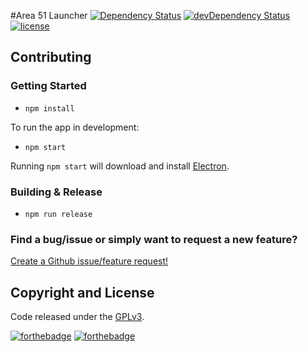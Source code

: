 #Area 51 Launcher
[![Dependency Status](https://david-dm.org/ProjectDreamland/launcher.svg)](https://david-dm.org/ProjectDreamland/launcher) 
[![devDependency Status](https://david-dm.org/ProjectDreamland/launcher/dev-status.svg)](https://david-dm.org/ProjectDreamland/launcher#info=devDependencies) 
[![license](https://img.shields.io/badge/license-GPLv3-brightgreen.svg)](LICENSE) 


## Contributing

### Getting Started

- `npm install`

To run the app in development:

- `npm start`

Running `npm start` will download and install [Electron](http://electron.atom.io/).

### Building & Release

- `npm run release`

### Find a bug/issue or simply want to request a new feature?

[Create a Github issue/feature request!](https://github.com/ProjectDreamland/launcher/issues/new)

## Copyright and License

Code released under the [GPLv3](LICENSE).

[![forthebadge](http://forthebadge.com/images/badges/fuck-it-ship-it.svg)](http://forthebadge.com)
[![forthebadge](http://forthebadge.com/images/badges/built-with-love.svg)](http://forthebadge.com)

